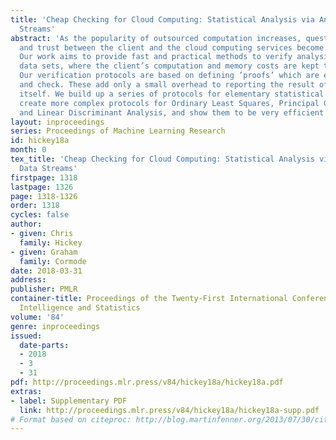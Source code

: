 ```yaml
---
title: 'Cheap Checking for Cloud Computing: Statistical Analysis via Annotated Data
  Streams'
abstract: 'As the popularity of outsourced computation increases, questions of accuracy
  and trust between the client and the cloud computing services become ever more relevant.
  Our work aims to provide fast and practical methods to verify analysis of large
  data sets, where the client’s computation and memory costs are kept to a minimum.
  Our verification protocols are based on defining ’proofs’ which are easy to create
  and check. These add only a small overhead to reporting the result of the computation
  itself. We build up a series of protocols for elementary statistical methods, to
  create more complex protocols for Ordinary Least Squares, Principal Component Analysis
  and Linear Discriminant Analysis, and show them to be very efficient in practice. '
layout: inproceedings
series: Proceedings of Machine Learning Research
id: hickey18a
month: 0
tex_title: 'Cheap Checking for Cloud Computing: Statistical Analysis via Annotated
  Data Streams'
firstpage: 1318
lastpage: 1326
page: 1318-1326
order: 1318
cycles: false
author:
- given: Chris
  family: Hickey
- given: Graham
  family: Cormode
date: 2018-03-31
address: 
publisher: PMLR
container-title: Proceedings of the Twenty-First International Conference on Artficial
  Intelligence and Statistics
volume: '84'
genre: inproceedings
issued:
  date-parts:
  - 2018
  - 3
  - 31
pdf: http://proceedings.mlr.press/v84/hickey18a/hickey18a.pdf
extras:
- label: Supplementary PDF
  link: http://proceedings.mlr.press/v84/hickey18a/hickey18a-supp.pdf
# Format based on citeproc: http://blog.martinfenner.org/2013/07/30/citeproc-yaml-for-bibliographies/
---
```

